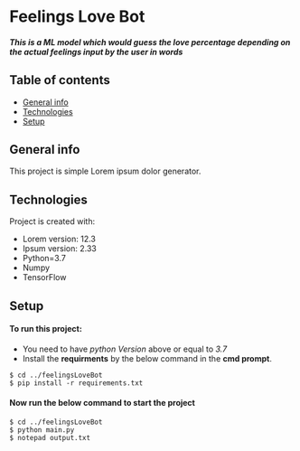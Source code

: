 # Feelings Love Bot
##### This is a ML model which would guess the love percentage depending on the actual feelings input by the user in words

## Table of contents
* [General info](#general-info)
* [Technologies](#technologies)
* [Setup](#setup)

## General info
This project is simple Lorem ipsum dolor generator.
	
## Technologies
Project is created with:
* Lorem version: 12.3
* Ipsum version: 2.33
* Python=3.7
* Numpy
* TensorFlow
	
## Setup
#### To run this project:
* You need to have *python Version* above or equal to *3.7*
* Install the **requirments** by the below command in the **cmd prompt**.

```
$ cd ../feelingsLoveBot
$ pip install -r requirements.txt
```
#### Now run the below command to start the project
```
$ cd ../feelingsLoveBot
$ python main.py
$ notepad output.txt
```
